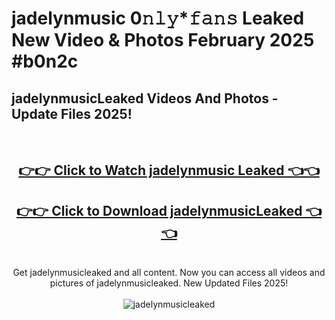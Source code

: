 # jadelynmusic 0𝚗𝚕𝚢*𝚏𝚊𝚗𝚜 Leaked New Video & Photos February 2025 #b0n2c

<h2>jadelynmusicLeaked Videos And Photos - Update Files 2025!</h2>
<br>
<div align="center">
<h2><a href="https://mediaupload.pro?title=jadelynmusic&ref=11F" rel="nofollow">👉👉 Click to Watch jadelynmusic Leaked 👈👈</a></h2>
<h2><a href="https://mediaupload.pro?title=jadelynmusic&ref=11F" rel="nofollow">👉👉 Click to Download jadelynmusicLeaked 👈👈</a></h2>
<br>
Get jadelynmusicleaked and all content. Now you can access all videos and pictures of jadelynmusicleaked. New Updated Files 2025!
<br>
<br>
<a href="https://mediaupload.pro?title=jadelynmusic&ref=11F" rel="nofollow" data-target="animated-image.originalLink"><img src="https://i.ibb.co/Gkj2r4b/banner.png" alt="jadelynmusicleaked" style="max-width: 100%; display: inline-block;" data-target="animated-image.originalImage"></a>
</div>
<br>

